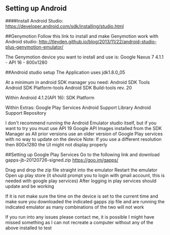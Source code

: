 Setting up Android
-------------
####Install Android Studio:
https://developer.android.com/sdk/installing/studio.html

##Genymotion
Follow this link to install and make Genymotion work with Android studio:
http://tleyden.github.io/blog/2013/11/22/android-studio-plus-genymotion-emulator/

The Genymotion device you want to install and use is:
	Google Naxus 7 4.1.1 - API 16 - 800x1280

##Android studio setup
The Application uses jdk1.8.0_05

At a minimum in android SDK manager you need:
Android SDK Tools
Android SDK Platform-tools
Android SDK Build-tools rev. 20


Within Android 4.1.2(API 16):
SDK Platform

Within Extras: 
Google Play Services
Android Support Library
Android Support Repository

I don't recommend running the Android Emulator studio itself, but if you want to try
you must use API 19 Google API Images installed from the SDK Manager as
All prior versions use an older version of Google Play services with no way to update on the device
Note: If you use a different resolution then 800x1280 the UI might not display properly

##Setting up Google Play Services
Go to the following link and download gapps-jb-20120726-signed.zip
https://goo.im/gapps/

Drag and drop the zip file straight into the emulator
Restart the emulator
Open up play store (it should prompt you to login with gmail account, this is needed with google play services)
After logging in play services should update and be working

If it is not make sure the time on the device is set to the current time and make sure
you downloaded the indicated gapps zip file and are running the indicated emulator
as many combinations of the two will not work

If you run into any issues please contact me, it is possible I might have missed something as 
I can not recreate a computer without any of the above installed to test